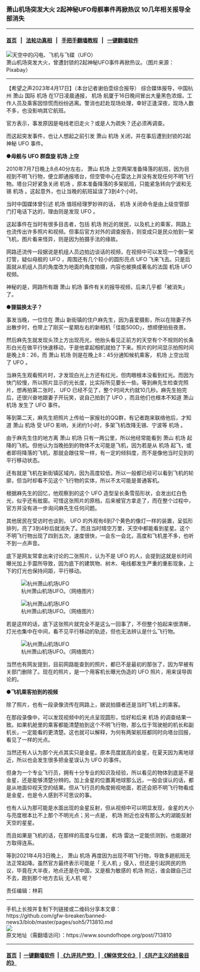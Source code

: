 ### 萧山机场突发大火 2起神秘UFO母舰事件再掀热议 10几年相关报导全部消失
------------------------

#### [首页](https://github.com/gfw-breaker/banned-news3/blob/master/README.md) &nbsp;&nbsp;|&nbsp;&nbsp; [法轮功真相](https://github.com/begood0513/basic/blob/master/README.md)  &nbsp;&nbsp;|&nbsp;&nbsp; [手把手翻墙教程](https://github.com/gfw-breaker/guides/wiki)  &nbsp;&nbsp;|&nbsp;&nbsp; [一键翻墙软件](https://github.com/gfw-breaker/nogfw/blob/master/README.md)  



<div><img alt="天空中的闪电、飞机与飞碟（UFO）" src="https://img.soundofhope.org/2023-04/spaceship-6193939_1920.jpg"/>
<br/><figcaption class="caption">
 萧山机场突发大火，曾遭封锁的2起神秘UFO事件再掀热议。（图片来源：Pixabay）
</figcaption></div><hr/>


<div><div class="Content__Wrapper sc-1bvya0-0 elmmKw article_body" data-checkusr="" itemprop="articleBody">
 <div id="post_place_1">
 </div>
 <p class="meta-top">
  <span class="meta">
   【希望之声2023年4月17日】（本台记者谢伯壶综合报导）
  </span>
  综合媒体报导，中国杭州
  <ok href="/term/861011">
   萧山
  </ok>
  国际
  <ok href="/term/2379">
   机场
  </ok>
  在17日凌晨通报，
  <ok href="/term/2379">
   机场
  </ok>
  航厦于16日晚间冒出大量黑色浓烟，工作人员及乘客因惊慌而纷纷逃离。警消也赶赴现场处理，幸好正逢深夜，现场人数不多，也没影响其它航班。
 </p>
 <p>
  官方表示，事发原因是电线老旧走火？或是人为疏失？还必须再调查。
 </p>
 <p>
  而这起突发事件，也让人想起之前引发
  <ok href="/term/861011">
   萧山
  </ok>
  <ok href="/term/2379">
   机场
  </ok>
  关闭，并在事后遭到封锁的2起神秘
  <ok href="/term/3090">
   UFO
  </ok>
  事件。
 </p>
 <p>
  <strong>
   ●母舰与
   <ok href="/term/3090">
    UFO
   </ok>
   群盘旋
   <ok href="/term/2379">
    机场
   </ok>
   上空
  </strong>
 </p>
 <p>
  2010年7月7日晚上8点40分左右，
  <ok href="/term/861011">
   萧山
  </ok>
  <ok href="/term/2379">
   机场
  </ok>
  上空两架准备降落的航班，因为目视到不明飞行物，便立即通报塔台，但空管中心在雷达上并没有发现任何不明飞行物。塔台只好紧急关闭
  <ok href="/term/2379">
   机场
  </ok>
  ，原本准备降落的多架航班，只能紧急转向宁波和无锡
  <ok href="/term/2379">
   机场
  </ok>
  。这起意外，也让当晚的航班延误了3到4个小时。
 </p>
 <p>
  当时中国媒体曾引述
  <ok href="/term/2379">
   机场
  </ok>
  值班经理罗妙祥的话，
  <ok href="/term/2379">
   机场
  </ok>
  关闭命令是由上级空管部门打电话下达的，理由则是发现
  <ok href="/term/3090">
   UFO
  </ok>
  。
 </p>
 <p>
  这起事件在当时有很多目击者，包括
  <ok href="/term/2379">
   机场
  </ok>
  附近的居民，以及机上的乘客，网路上也流传出许多照片和视频。但事后官方对外的调查报告，则变成只是民众拍到一架飞机，图片看来怪异，则是因为拍摄手法的缘故。
 </p>
 <p>
  网路还流传一段据说是机组人员边拍边谈话的视频，在视频中可以发现一个像萤光灯管，疑似母舰的
  <ok href="/term/3090">
   UFO
  </ok>
  ，周围还有几个较小的圆形亮点
  <ok href="/term/3090">
   UFO
  </ok>
  飞来飞去。只是后面就从机组人员的角度改为地面的角度拍摄，内容也被换成著名的法国
  <ok href="/term/2379">
   机场
  </ok>
  <ok href="/term/3090">
   UFO
  </ok>
  视频。
 </p>
 <p>
  神秘的是，网路所有跟
  <ok href="/term/861011">
   萧山
  </ok>
  <ok href="/term/2379">
   机场
  </ok>
  事件有关的报导视频，后来几乎都「被消失」了。
 </p>
 <p>
  <strong>
   ●狸猫换太子？
  </strong>
 </p>
 <p>
  事发当晚，一位住在
  <ok href="/term/861011">
   萧山
  </ok>
  新街镇的住户麻先生，因为喜爱摄影，所以在陪妻子外出散步时，也带上了刚买一星期左右的新相机「佳能500D」，想顺便拍些夜景。
 </p>
 <p>
  然后麻先生就发现头顶上方出现亮光，他抬头看见正前方的天空有个不规则的长条形白光在做平行快速移动，于是他拿起相机就拍了下来。照片的时间显示拍照时间是晚上8：26，而
  <ok href="/term/861011">
   萧山
  </ok>
  <ok href="/term/2379">
   机场
  </ok>
  则是在晚上8：45分通知候机乘客，
  <ok href="/term/2379">
   机场
  </ok>
  上空出现了
  <ok href="/term/3090">
   UFO
  </ok>
  。
 </p>
 <p>
  当麻先生观看照片时，才发现白光上方还有红光，但肉眼根本没看到红光。而因为快门较慢，所以照片显示的光长度，比实际所见要长一些。等到麻先生检查完照片，想再拍第二张时，
  <ok href="/term/3090">
   UFO
  </ok>
  已经不见了，整个时间大约就10几秒。麻先生拍完后，还很兴奋地跟妻子开玩笑，说自己拍到了
  <ok href="/term/3090">
   UFO
  </ok>
  ，而且他们也根本不知道
  <ok href="/term/861011">
   萧山
  </ok>
  <ok href="/term/2379">
   机场
  </ok>
  发生了
  <ok href="/term/3090">
   UFO
  </ok>
  事件。
 </p>
 <p>
  等到第二天，麻先生把照片上传给一家报社的QQ群，有记者跑来联络他后，才知道
  <ok href="/term/861011">
   萧山
  </ok>
  <ok href="/term/2379">
   机场
  </ok>
  受
  <ok href="/term/3090">
   UFO
  </ok>
  影响，关闭约1小时，多架飞机改降无锡、宁波等
  <ok href="/term/2379">
   机场
  </ok>
  。
 </p>
 <p>
  由于麻先生住的地方离
  <ok href="/term/861011">
   萧山
  </ok>
  <ok href="/term/2379">
   机场
  </ok>
  只有一两公里，所以他经常能看到
  <ok href="/term/861011">
   萧山
  </ok>
  <ok href="/term/2379">
   机场
  </ok>
  起降的飞机。但他认为当晚拍到的物体不太可能是飞机，因为若是从
  <ok href="/term/2379">
   机场
  </ok>
  起飞，或者即将降落的飞机，那就会跟往常一样，有一定的倾斜度，而不是像他当时见到的平行移动状态。
 </p>
 <p>
  还有就是飞机在新街镇区域内，因为高度较低，所以一般都已经可以看到飞机的轮廓，但当时却看不见这个飞行物的实体，所以不太可能是普通客机。
 </p>
 <p>
  根据麻先生的回忆，他观察到的这个
  <ok href="/term/3090">
   UFO
  </ok>
  造型呈长条雪茄形状，会发出红白色光，似乎还有舷窗。可惜这张照片的原档，后来被官方拿走了，而在整个过程中，官方并没有进一步询问麻先生任何问题。
 </p>
 <p>
  其他居民在受访时也谈到，
  <ok href="/term/3090">
   UFO
  </ok>
  的外观有6到7个黄色的像灯一样的装置，呈弧形排列，亮了3到4秒后就消失了。而且当时晴空万里，天空中都能看到星星。这个不明飞行物出现了四到五次，速度很快，一会东一会北，高度和飞机差不多，也听不到一点声音。
 </p>
 <p>
  底下是网友常拿出来讨论的二张照片，认为不是
  <ok href="/term/3090">
   UFO
  </ok>
  的人，会提到这就是长时间曝光加上手震所导致，因为底下的建筑物、树木、电线都发生严重的重影现象，上下的灯光也保持间距，平行移动。
 </p>
 <figure class="OImage__StyledFigure-sc-1lfley0-0 jWYblU">
  <img alt="杭州萧山机场UFO" src="https://img.soundofhope.org/2023-04/1-1681733914161.jpg"/>
  <br/><figcaption>
   杭州萧山机场UFO。（网络图片）
  </figcaption>
 </figure>
 <figure class="OImage__StyledFigure-sc-1lfley0-0 jWYblU">
  <img alt="杭州萧山机场UFO" src="https://img.soundofhope.org/2023-04/2-1681733914363.jpg"/>
  <br/><figcaption>
   杭州萧山机场UFO。（网络图片）
  </figcaption>
 </figure>
 <p>
  若是这样的话，底下这张照片就完全不是这么一回事了，不但整个拍起来很清晰，灯光也集中在中间，看不见平行移动的轨迹，但也无法辨认是什么飞行物。
 </p>
 <figure class="OImage__StyledFigure-sc-1lfley0-0 jWYblU">
  <img alt="杭州萧山机场UFO" src="https://img.soundofhope.org/2023-04/3-1681733913923.jpg"/>
  <br/><figcaption>
   杭州萧山机场UFO。（网络图片）
  </figcaption>
 </figure>
 <p>
  当然也有网友提到，目前网路能查到的照片，都已不是最初的那张了，因为早被有关部门删除了。现在的照片，是一个用客机长曝光伪造的
  <ok href="/term/3090">
   UFO
  </ok>
  照片，用来误导舆论的。
 </p>
 <p>
  <strong>
   ●飞机乘客拍到的视频
  </strong>
 </p>
 <p>
  除了照片，也有一段录像流传在网路上，据说拍摄者还是当时飞机上的乘客。
 </p>
 <p>
  在那段录像中，可以发现视频中的光点呈现圆形，恰好和后来
  <ok href="/term/2379">
   机场
  </ok>
  的调查结果一致。如果机舱里的乘客都能清楚拍到这个不明飞行物，那么位于驾驶舱的机长和副机长，一定能看的更清楚。这也就可以解释，为何有两架航班都同时向塔台回报，看见了一样的光点。
 </p>
 <p>
  当然还有人认为那个光点其实只是金星。原本亮度就高的金星，在夏天因为离地球近，所以也会发生很多把金星误认为
  <ok href="/term/3090">
   UFO
  </ok>
  的事件。
 </p>
 <p>
  但身为一个专业飞行员，拥有十分专业的知识及经验，所以看见的物体到底是不是金星，还是能够清楚分辨的。加上金星的位置离地球那么远，一般会误认的话，都是从地面仰视天空的结果。但从飞行员的角度俯视地面，若还会把不明飞行物看成是金星，也是令人感到不可思议的事。
 </p>
 <p>
  也有人认为那可能是水面出现的金星反射，但从视频中可以明显发现，金星的大小与亮度根本比不上那个不明光点；另一点是，
  <ok href="/term/2379">
   机场
  </ok>
  附近也没有那么大的湖能反射天空的星星。
 </p>
 <p>
  而且如果是飞机的话，在那样的高度与位置，
  <ok href="/term/2379">
   机场
  </ok>
  雷达一定能侦测到，也能跟对方取得连系。
 </p>
 <p>
  等到2021年4月3日晚上，
  <ok href="/term/861011">
   萧山
  </ok>
  <ok href="/term/2379">
   机场
  </ok>
  再度因为出现不明飞行物，导致多趟航班无法正常起降。虽然官方最终表示可能是「
  <ok href="/term/9773">
   无人机
  </ok>
  」侵入，但还是引起网民的热议，毕竟在大半夜，地点还是在中国，又是极为敏感的
  <ok href="/term/2379">
   机场
  </ok>
  附近，谁会跟自己过不去，跑到那个地方去玩
  <ok href="/term/9773">
   无人机
  </ok>
  呢？
 </p>
 <p class="meta-btm">
  责任编辑：林莉
 </p>
</div>
</div>
<hr/>
手机上长按并复制下列链接或二维码分享本文章：<br/>
https://github.com/gfw-breaker/banned-news3/blob/master/pages/soh5/713810.md <br/>
<a href='https://github.com/gfw-breaker/banned-news3/blob/master/pages/soh5/713810.md'><img src='https://github.com/gfw-breaker/banned-news3/blob/master/pages/soh5/713810.md.png'/></a> <br/>
原文地址（需翻墙访问）：https://www.soundofhope.org/post/713810


------------------------
#### [首页](https://github.com/gfw-breaker/banned-news3/blob/master/README.md) &nbsp;|&nbsp; [一键翻墙软件](https://github.com/gfw-breaker/nogfw/blob/master/README.md) &nbsp;| [《九评共产党》](https://github.com/gfw-breaker/9ping.md/blob/master/README.md#九评之一评共产党是什么) | [《解体党文化》](https://github.com/gfw-breaker/jtdwh.md/blob/master/README.md) | [《共产主义的终极目的》](https://github.com/gfw-breaker/gczydzjmd.md/blob/master/README.md)


<img src='http://gfw-breaker.win/banned-news3/pages/soh5/713810.md' width='0px' height='0px'/>